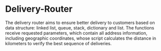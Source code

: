 # Delivery-Router
The delivery router aims to ensure better delivery to customers based on data structure: linked list, queue, stack, dictionary and list.  The functions receive requested parameters, which contain all address information, including geographic coordinates, whose script calculates the distance in kilometers to verify the best sequence of deliveries.
